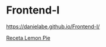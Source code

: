 # Frontend-I
https://danielabe.github.io/Frontend-I/

<a href="https://danielabe.github.io/Frontend-I/clase-5">Receta Lemon Pie</a>
